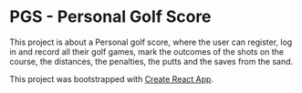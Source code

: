 # PGS - Personal Golf Score

This project is about a Personal golf score, where the user can register, log in and record all their golf games, mark the outcomes of the shots on the course, the distances, the penalties, the putts and the saves from the sand.

This project was bootstrapped with [Create React App](https://github.com/facebook/create-react-app).
